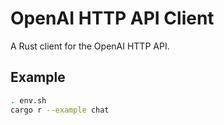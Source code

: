 # OpenAI HTTP API Client

A Rust client for the OpenAI HTTP API.

## Example

```sh
. env.sh
cargo r --example chat
```

